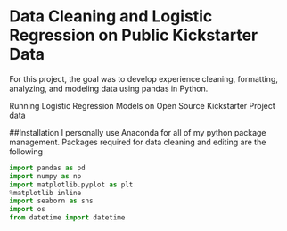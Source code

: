 # Data Cleaning and Logistic Regression on Public Kickstarter Data

For this project, the goal was to develop experience cleaning, formatting, analyzing, and modeling data using pandas in Python.





Running Logistic Regression Models on Open Source Kickstarter Project data


##Installation
I personally use Anaconda for all of my python package management.
Packages required for data cleaning and editing are the following
```python
import pandas as pd
import numpy as np
import matplotlib.pyplot as plt
%matplotlib inline
import seaborn as sns
import os 
from datetime import datetime
```

